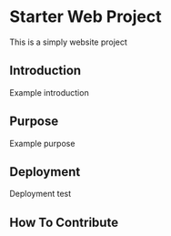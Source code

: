 # Starter Web Project

This is a simply website project

## Introduction

Example introduction

## Purpose

Example purpose

## Deployment

Deployment test

## How To Contribute